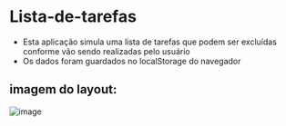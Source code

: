 # Lista-de-tarefas

* Esta aplicação simula uma lista de tarefas que podem ser excluídas conforme vão sendo realizadas pelo usuário
* Os dados foram guardados no localStorage do navegador

## imagem do layout:
![image](https://user-images.githubusercontent.com/84939122/196772359-18b4e4a4-ec20-48d4-a2a6-7479718d323d.png)




